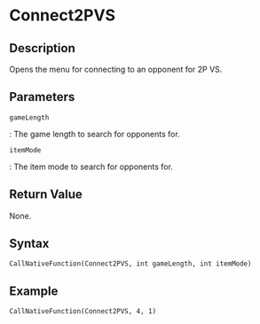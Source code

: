 # Connect2PVS

## Description
Opens the menu for connecting to an opponent for 2P VS.

## Parameters
`gameLength`

:   The game length to search for opponents for.

`itemMode`

:   The item mode to search for opponents for.

## Return Value
None.

## Syntax
```
CallNativeFunction(Connect2PVS, int gameLength, int itemMode)
```

## Example
```
CallNativeFunction(Connect2PVS, 4, 1)
```
